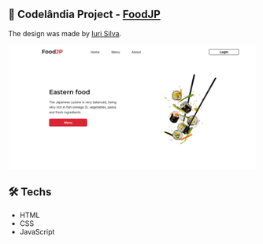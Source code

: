 ## 📍 Codelândia Project - [FoodJP](https://foodjp-project.vercel.app/)
The design was made by [Iuri Silva](https://www.figma.com/file/Yb9IBH56g7T1hdIyZ3BMNO/Desafios---Codel%C3%A2ndia?node-id=107967%3A1220&t=JZVvFGlzK9WsEvKZ-0).

<p align="center">
 <img src="./screenshot.png">
</p>

## 🛠️ Techs

- HTML
- CSS
- JavaScript

